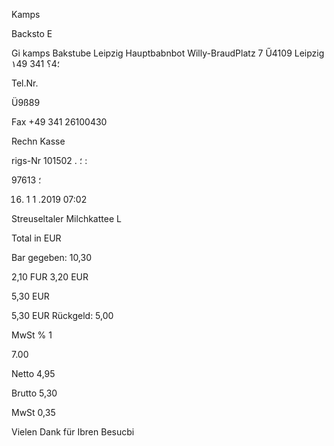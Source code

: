 Kamps

Backsto E

Gi
kamps Bakstube
Leipzig Hauptbabnbot
Willy-BraudPlatz 7
Ű4109  Leipzig
١49 341 ؛4؟

Tel.Nr.

Ü9ß89

Fax  +49  341  26100430

Rechn
Kasse

rigs-Nr
؛
.
101502 :

97613 ؛

16. 1 1 .2019  07:02

Streuseltaler
Milchkattee  L

Total  in  EUR

Bar
gegeben:  10,30

2,10  FUR
3,20  EUR

5,30  EUR

5,30  EUR
Rückgeld:  5,00

MwSt  %
1

7.00

Netto
4,95

Brutto
5,30

MwSt
0,35

Vielen  Dank  für  Ibren  Besucbi

